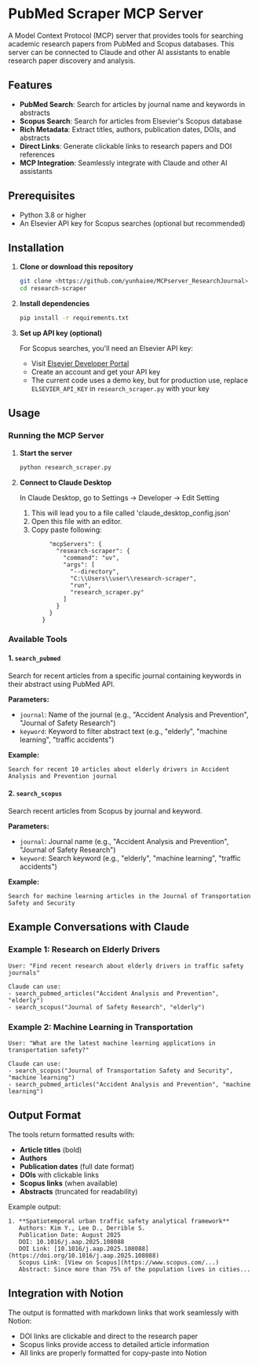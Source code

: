 # PubMed Scraper MCP Server

A Model Context Protocol (MCP) server that provides tools for searching academic research papers from PubMed and Scopus databases. This server can be connected to Claude and other AI assistants to enable research paper discovery and analysis.

## Features

- **PubMed Search**: Search for articles by journal name and keywords in abstracts
- **Scopus Search**: Search for articles from Elsevier's Scopus database
- **Rich Metadata**: Extract titles, authors, publication dates, DOIs, and abstracts
- **Direct Links**: Generate clickable links to research papers and DOI references
- **MCP Integration**: Seamlessly integrate with Claude and other AI assistants

## Prerequisites

- Python 3.8 or higher
- An Elsevier API key for Scopus searches (optional but recommended)

## Installation

1. **Clone or download this repository**
   ```bash
   git clone <https://github.com/yunhaiee/MCPserver_ResearchJournal>
   cd research-scraper
   ```

2. **Install dependencies**
   ```bash
   pip install -r requirements.txt
   ```

3. **Set up API key (optional)**
   
   For Scopus searches, you'll need an Elsevier API key:
   - Visit [Elsevier Developer Portal](https://dev.elsevier.com/)
   - Create an account and get your API key
   - The current code uses a demo key, but for production use, replace `ELSEVIER_API_KEY` in `research_scraper.py` with your key

## Usage

### Running the MCP Server

1. **Start the server**
   ```bash
   python research_scraper.py
   ```

2. **Connect to Claude Desktop**
   
   In Claude Desktop, go to Settings → Developer → Edit Setting
   1. This will lead you to a file called 'claude_desktop_config.json'
   2. Open this file with an editor.
   3. Copy paste following:
      ```{
           "mcpServers": {
             "research-scraper": {
               "command": "uv",
               "args": [
                 "--directory",
                 "C:\\Users\\user\\research-scraper",
                 "run",
                 "research_scraper.py"
               ]
             }
           }
         }
      ```

### Available Tools

#### 1. `search_pubmed`
Search for recent articles from a specific journal containing keywords in their abstract using PubMed API.

**Parameters:**
- `journal`: Name of the journal (e.g., "Accident Analysis and Prevention", "Journal of Safety Research")
- `keyword`: Keyword to filter abstract text (e.g., "elderly", "machine learning", "traffic accidents")

**Example:**
```
Search for recent 10 articles about elderly drivers in Accident Analysis and Prevention journal
```

#### 2. `search_scopus`
Search recent articles from Scopus by journal and keyword.

**Parameters:**
- `journal`: Journal name (e.g., "Accident Analysis and Prevention", "Journal of Safety Research")
- `keyword`: Search keyword (e.g., "elderly", "machine learning", "traffic accidents")

**Example:**
```
Search for machine learning articles in the Journal of Transportation Safety and Security
```

## Example Conversations with Claude

### Example 1: Research on Elderly Drivers
```
User: "Find recent research about elderly drivers in traffic safety journals"

Claude can use:
- search_pubmed_articles("Accident Analysis and Prevention", "elderly")
- search_scopus("Journal of Safety Research", "elderly")
```

### Example 2: Machine Learning in Transportation
```
User: "What are the latest machine learning applications in transportation safety?"

Claude can use:
- search_scopus("Journal of Transportation Safety and Security", "machine learning")
- search_pubmed_articles("Accident Analysis and Prevention", "machine learning")
```

## Output Format

The tools return formatted results with:
- **Article titles** (bold)
- **Authors**
- **Publication dates** (full date format)
- **DOIs** with clickable links
- **Scopus links** (when available)
- **Abstracts** (truncated for readability)

Example output:
```
1. **Spatiotemporal urban traffic safety analytical framework**
   Authors: Kim Y., Lee D., Derrible S.
   Publication Date: August 2025
   DOI: 10.1016/j.aap.2025.108088
   DOI Link: [10.1016/j.aap.2025.108088](https://doi.org/10.1016/j.aap.2025.108088)
   Scopus Link: [View on Scopus](https://www.scopus.com/...)
   Abstract: Since more than 75% of the population lives in cities...
```

## Integration with Notion

The output is formatted with markdown links that work seamlessly with Notion:
- DOI links are clickable and direct to the research paper
- Scopus links provide access to detailed article information
- All links are properly formatted for copy-paste into Notion
